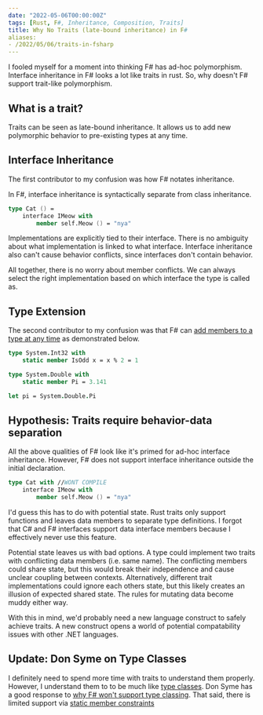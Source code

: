 ```yaml
---
date: "2022-05-06T00:00:00Z"
tags: [Rust, F#, Inheritance, Composition, Traits]
title: Why No Traits (late-bound inheritance) in F#
aliases:
- /2022/05/06/traits-in-fsharp
---
```


I fooled myself for a moment into thinking F# has ad-hoc polymorphism. Interface inheritance in F# looks a lot like traits in rust. So, why doesn't F# support trait-like polymorphism.
<!--more-->

## What is a trait?

Traits can be seen as late-bound inheritance. It allows us to add new polymorphic behavior to pre-existing types at any time.

## Interface Inheritance
The first contributor to my confusion was how F# notates inheritance. 

In F#, interface inheritance is syntactically separate from class inheritance. 

```fsharp
type Cat () =
    interface IMeow with
        member self.Meow () = "nya"
```

Implementations are explicitly tied to their interface. There is no ambiguity about what implementation is linked to what interface.
Interface inheritance also can't cause behavior conflicts, since interfaces don't contain behavior.

All together, there is no worry about member conflicts. We can always select the right implementation based on which interface the type is called as.



## Type Extension

The second contributor to my confusion was that F# can [add members to a type at any time](https://fsharpforfunandprofit.com/posts/type-extensions/) as demonstrated below.
```fsharp
type System.Int32 with
    static member IsOdd x = x % 2 = 1

type System.Double with
    static member Pi = 3.141

let pi = System.Double.Pi
```


## Hypothesis: Traits require behavior-data separation

All the above qualities of F# look like it's primed for ad-hoc interface inheritance. However, F# does not support interface inheritance outside the initial declaration.

```fsharp
type Cat with //WONT COMPILE
    interface IMeow with
        member self.Meow () = "nya"
```

I'd guess this has to do with potential state. Rust traits only support functions and leaves data members to separate type definitions. I forgot that C# and F# interfaces support data interface members because I effectively never use this feature.

Potential state leaves us with bad options. A type could implement two traits with conflicting data members (i.e. same name). The conflicting members could share state, but this would break their independence and cause unclear coupling between contexts. Alternatively, different trait implementations could ignore each others state, but this likely creates an illusion of expected shared state. The rules for mutating data become muddy either way.

With this in mind, we'd probably need a new language construct to safely achieve traits. A new construct opens a world of potential compatability issues with other .NET languages.


## Update: Don Syme on Type Classes

I definitely need to spend more time with traits to understand them properly.
However, I understand them to to be much like [type classes](https://en.wikipedia.org/wiki/Type_class).
Don Syme has a good response to [why F# won't support type classing](https://en.wikipedia.org/wiki/Type_class).
That said, there is limited support via [static member constraints](https://www.withouttheloop.com/articles/2014-10-21-fsharp-adhoc-polymorphism/)



<!-- 
It looks like haskell can manage data members in type classes...

Ad-hoc polymorphism is not defined like i'd expect https://en.wikipedia.org/wiki/Ad_hoc_polymorphism. It says examples are function or operator overloading. It's about operating on different parameters rather than operating different types invoking under some interface
 -->